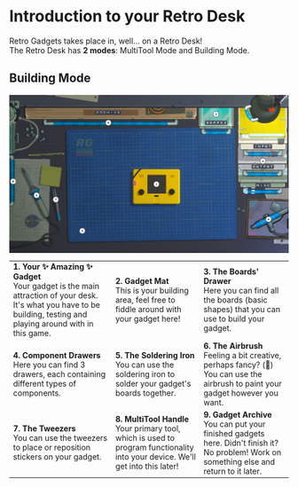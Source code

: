 # Introduction to your Retro Desk
Retro Gadgets takes place in, well... on a Retro Desk!  
The Retro Desk has **2 modes**: MultiTool Mode and Building Mode.

## Building Mode
<img src="./../../.github/screenshots/building-mode.png" width="1000px" align="center">

<div align="center">
<table>
	<tr>
		<td>
			<b>1. Your ✨ Amazing ✨ Gadget</b><br>
			Your gadget is the main attraction of your desk. It's what you have to be building, testing and playing around with in this game.
   		</td>
		<td>
			<b>2. Gadget Mat</b><br>
			This is your building area, feel free to
			fiddle around with your gadget here!
   		</td>
		<td>
			<b>3. The Boards' Drawer</b><br>
			Here you can find all the boards (basic shapes) that you can use to build your gadget.
		</td>
	</tr>
	<tr>
		<td>
			<b>4. Component Drawers</b><br>
			Here you can find 3 drawers, each containing different types of components.
			<!-- TODO: add links to the components -->
		</td>
		<td>
			<b>5. The Soldering Iron</b><br>
			You can use the soldering iron to solder
			your gadget's boards together.
		</td>
		<td>
			<b>6. The Airbrush</b><br>
			Feeling a bit creative, perhaps fancy? (🍷) You can use the airbrush to paint your gadget however you want.
		</td>
	</tr>
	<tr>
		<td>
			<b>7. The Tweezers</b><br>
			You can use the tweezers to place or reposition stickers on your gadget.
		</td>
		<td>
			<b>8. MultiTool Handle</b><br>
			Your primary tool, which is used to
			program functionality into your device.  
			We'll get into this later!
		</td>
		<td>
			<b>9. Gadget Archive</b><br>
			You can put your finished gadgets here.
			Didn't finish it? No problem! Work on something else and return to it later.
		</td>
	</tr>
</table>
</div>